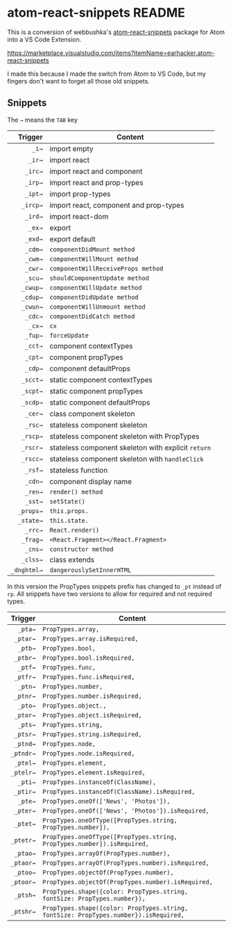 # atom-react-snippets README

This is a conversion of webbushka's [atom-react-snippets](https://github.com/webbushka/atom-react-snippets) package for Atom into a VS Code Extension.

https://marketplace.visualstudio.com/items?itemName=earhacker.atom-react-snippets

I made this because I made the switch from Atom to VS Code, but my fingers don't want to forget all those old snippets.

## Snippets

The `→` means the `TAB` key

|     Trigger | Content                                             |
| ----------: | --------------------------------------------------- |
|       `_i→` | import empty                                        |
|      `_ir→` | import react                                        |
|     `_irc→` | import react and component                          |
|     `_irp→` | import react and prop-types                         |
|     `_ipt→` | import prop-types                                   |
|    `_ircp→` | import react, component and prop-types              |
|     `_ird→` | import react-dom                                    |
|      `_ex→` | export                                              |
|     `_exd→` | export default                                      |
|     `_cdm→` | `componentDidMount method`                          |
|     `_cwm→` | `componentWillMount method`                         |
|     `_cwr→` | `componentWillReceiveProps method`                  |
|     `_scu→` | `shouldComponentUpdate method`                      |
|    `_cwup→` | `componentWillUpdate method`                        |
|    `_cdup→` | `componentDidUpdate method`                         |
|    `_cwun→` | `componentWillUnmount method`                       |
|     `_cdc→` | `componentDidCatch method`                          |
|      `_cx→` | `cx`                                                |
|     `_fup→` | `forceUpdate`                                       |
|     `_cct→` | component contextTypes                              |
|     `_cpt→` | component propTypes                                 |
|     `_cdp→` | component defaultProps                              |
|    `_scct→` | static component contextTypes                       |
|    `_scpt→` | static component propTypes                          |
|    `_scdp→` | static component defaultProps                       |
|     `_cer→` | class component skeleton                            |
|     `_rsc→` | stateless component skeleton                        |
|    `_rscp→` | stateless component skeleton with PropTypes         |
|    `_rscr→` | stateless component skeleton with explicit `return` |
|    `_rscc→` | stateless component skeleton with `handleClick`     |
|     `_rsf→` | stateless function                                  |
|     `_cdn→` | component display name                              |
|     `_ren→` | `render() method`                                   |
|     `_sst→` | `setState()`                                        |
|   `_props→` | `this.props.`                                       |
|   `_state→` | `this.state.`                                       |
|     `_rrc→` | `React.render()`                                    |
|    `_frag→` | `<React.Fragment></React.Fragment>`                 |
|     `_cns→` | `constructor method`                                |
|    `_clss→` | class extends                                       |
| `_dnghtml→` | `dangerouslySetInnerHTML`                           |

In this version the PropTypes snippets prefix has changed to `_pt` instead of `rp`. All snippets have two versions to allow for required and not required types.

|   Trigger | Content                                                                              |
| --------: | ------------------------------------------------------------------------------------ |
|   `_pta→` | `PropTypes.array,`                                                                   |
|  `_ptar→` | `PropTypes.array.isRequired,`                                                        |
|   `_ptb→` | `PropTypes.bool,`                                                                    |
|  `_ptbr→` | `PropTypes.bool.isRequired,`                                                         |
|   `_ptf→` | `PropTypes.func,`                                                                    |
|  `_ptfr→` | `PropTypes.func.isRequired,`                                                         |
|   `_ptn→` | `PropTypes.number,`                                                                  |
|  `_ptnr→` | `PropTypes.number.isRequired,`                                                       |
|   `_pto→` | `PropTypes.object.,`                                                                 |
|  `_ptor→` | `PropTypes.object.isRequired,`                                                       |
|   `_pts→` | `PropTypes.string,`                                                                  |
|  `_ptsr→` | `PropTypes.string.isRequired,`                                                       |
|  `_ptnd→` | `PropTypes.node,`                                                                    |
| `_ptndr→` | `PropTypes.node.isRequired,`                                                         |
|  `_ptel→` | `PropTypes.element,`                                                                 |
| `_ptelr→` | `PropTypes.element.isRequired,`                                                      |
|   `_pti→` | `PropTypes.instanceOf(ClassName),`                                                   |
|  `_ptir→` | `PropTypes.instanceOf(ClassName).isRequired,`                                        |
|   `_pte→` | `PropTypes.oneOf(['News', 'Photos']),`                                               |
|  `_pter→` | `PropTypes.oneOf(['News', 'Photos']).isRequired,`                                    |
|  `_ptet→` | `PropTypes.oneOfType([PropTypes.string, PropTypes.number]),`                         |
| `_ptetr→` | `PropTypes.oneOfType([PropTypes.string, PropTypes.number]).isRequired,`              |
|  `_ptao→` | `PropTypes.arrayOf(PropTypes.number),`                                               |
| `_ptaor→` | `PropTypes.arrayOf(PropTypes.number).isRequired,`                                    |
|  `_ptoo→` | `PropTypes.objectOf(PropTypes.number),`                                              |
| `_ptoor→` | `PropTypes.objectOf(PropTypes.number).isRequired,`                                   |
|  `_ptsh→` | `PropTypes.shape({color: PropTypes.string, fontSize: PropTypes.number}),`            |
| `_ptshr→` | `PropTypes.shape({color: PropTypes.string, fontSize: PropTypes.number}).isRequired,` |
